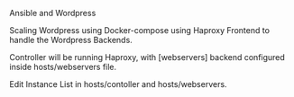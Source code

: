 Ansible and Wordpress

Scaling Wordpress using Docker-compose using Haproxy Frontend to handle the Wordpress Backends.

Controller will be running Haproxy, with [webservers] backend configured inside hosts/webservers file.

Edit Instance List in hosts/contoller and hosts/webservers.
